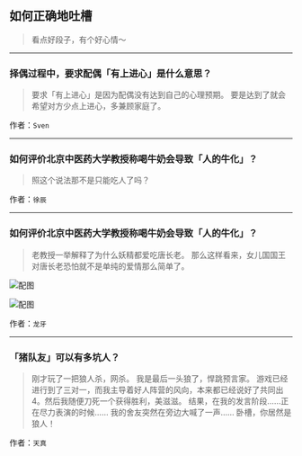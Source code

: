 ## 如何正确地吐槽

> 看点好段子，有个好心情～


 
---

### 择偶过程中，要求配偶「有上进心」是什么意思？

> 要求「有上进心」是因为配偶没有达到自己的心理预期。
> 要是达到了就会希望对方少点上进心，多兼顾家庭了。


作者：`Sven`

---

### 如何评价北京中医药大学教授称喝牛奶会导致「人的牛化」？

> 照这个说法那不是只能吃人了吗？


作者：`徐辰`

---

### 如何评价北京中医药大学教授称喝牛奶会导致「人的牛化」？

> 老教授一举解释了为什么妖精都爱吃唐长老。
> 那么这样看来，女儿国国王对唐长老恐怕就不是单纯的爱情那么简单了。



![配图](http://pic1.zhimg.com/70/v2-d067ef79a2014b59a134d16f84cfc870_b.jpg)



![配图](http://pic2.zhimg.com/70/v2-de3a17c7eb5ec897da7380b6c97ac0d1_b.jpg)


作者：`龙牙`

---

### 「猪队友」可以有多坑人？

> 刚才玩了一把狼人杀，网杀。
> 我是最后一头狼了，悍跳预言家。
> 游戏已经进行到了三对一，而我主导着好人阵营的风向，本来都已经说好了共同出 4。然后我随便刀死一个获得胜利，美滋滋。
> 结果，在我的发言阶段……正在尽力表演的时候……
> 我的舍友突然在旁边大喊了一声……
> 卧槽，你居然是狼人！


作者：`天真`